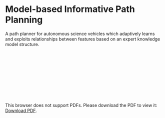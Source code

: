 # Model-based Informative Path Planning

A path planner for autonomous science vehicles which adaptively learns and exploits relationships between features based on an expert knowledge model structure.

<object data="https://github.com/gmargo11/MIPP/raw/master/paper.pdf" type="application/pdf" width="700px" height="700px">
    <embed src="https://github.com/gmargo11/MIPP/raw/master/paper.pdf">
        <p>This browser does not support PDFs. Please download the PDF to view it: <a href="http://yoursite.com/the.pdf">Download PDF</a>.</p>
    </embed>
</object>
